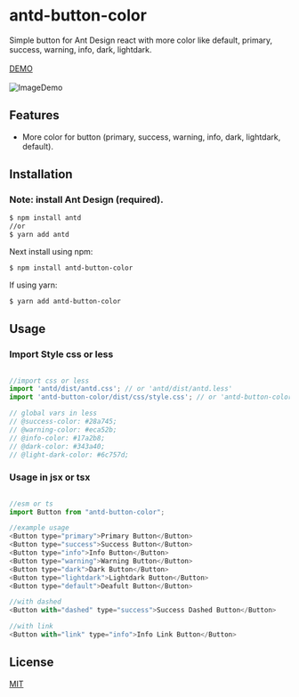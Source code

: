 # antd-button-color
Simple button for Ant Design react with more color like default, primary, success, warning, info, dark, lightdark.
<br/>
<br/>
<a href="https://codesandbox.io/s/amazing-thompson-grfvh" target="_blank" rel="noopener noreferrer">DEMO</a>
<br/>
<br/>
![ImageDemo](https://raw.githubusercontent.com/herudi/antd-button-color/master/screenshot_1.png)
## Features

- More color for button (primary, success, warning, info, dark, lightdark, default).

## Installation
### Note: install Ant Design (required).

```bash
$ npm install antd
//or
$ yarn add antd
```

Next install using npm:

```bash
$ npm install antd-button-color
```

If using yarn:

```bash
$ yarn add antd-button-color
```

## Usage

### Import Style css or less
```JavaScript

//import css or less
import 'antd/dist/antd.css'; // or 'antd/dist/antd.less'
import 'antd-button-color/dist/css/style.css'; // or 'antd-button-color/dist/css/style.less'

// global vars in less
// @success-color: #28a745;
// @warning-color: #eca52b;
// @info-color: #17a2b8;
// @dark-color: #343a40;
// @light-dark-color: #6c757d;

```

### Usage in jsx or tsx

```JavaScript

//esm or ts
import Button from "antd-button-color";

//example usage
<Button type="primary">Primary Button</Button>
<Button type="success">Success Button</Button>
<Button type="info">Info Button</Button>
<Button type="warning">Warning Button</Button>
<Button type="dark">Dark Button</Button>
<Button type="lightdark">Lightdark Button</Button>
<Button type="default">Deafult Button</Button>

//with dashed
<Button with="dashed" type="success">Success Dashed Button</Button>

//with link
<Button with="link" type="info">Info Link Button</Button>
```

## License

[MIT](LICENSE)


